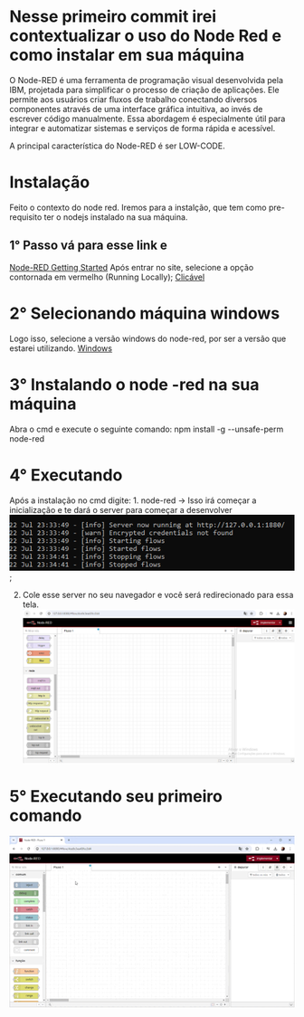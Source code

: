 # Nesse primeiro commit irei contextualizar o uso do Node Red e como instalar em sua máquina


O Node-RED é uma ferramenta de programação visual desenvolvida pela IBM, projetada para simplificar o processo de criação de aplicações. Ele permite aos usuários criar fluxos de trabalho conectando diversos componentes através de uma interface gráfica intuitiva, ao invés de escrever código manualmente. Essa abordagem é especialmente útil para integrar e automatizar sistemas e serviços de forma rápida e acessível.

A principal característica do Node-RED é ser LOW-CODE.

# Instalação
Feito o contexto do node red. Iremos para a instalção, que tem como pre-requisito ter o nodejs instalado na sua máquina.
## 1° Passo vá para esse link e 
[Node-RED Getting Started](https://nodered.org/docs/getting-started/)
Após entrar no site, selecione a opção contornada em vermelho (Running Locally);
[Clicável](./src/1.png)

# 2° Selecionando máquina windows
Logo isso, selecione a versão windows do node-red, por ser a versão que estarei utilizando.
[Windows](./src/2.png)

# 3° Instalando o node -red na sua máquina
Abra o cmd e execute o seguinte comando: npm install -g --unsafe-perm node-red

# 4° Executando 
Após a instalação no cmd digite:
    1. node-red -> Isso irá começar a inicialização e te dará o server para começar a desenvolver
    ![Server](./src/server.png);


2. Cole esse server no seu navegador e você será redirecionado para essa tela.![Initial](./src/telaInicial.png)


# 5° Executando seu primeiro comando
![Server](./src/node.gif)

